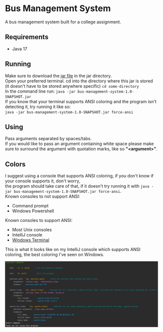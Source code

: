 # Bus Management System

A bus management system built for a college assignment.

## Requirements
- Java 17

## Running
Make sure to download the [jar file](jar/bus-management-system-1.0-SNAPSHOT.jar) in the jar directory.  
Open your preferred terminal.
cd into the directory where this jar is stored (it doesn't have to be stored anywhere specific) `cd some-directory`  
In the command line run: `java -jar bus-management-system-1.0-SNAPSHOT.jar`  
If you know that your terminal supports ANSI coloring and the program isn't detecting it, try running it like so:  
`java -jar bus-management-system-1.0-SNAPSHOT.jar force-ansi`

## Using
Pass arguments separated by spaces/tabs.  
If you would like to pass an argument containing white space please make sure to surround the argument with quotation marks, like so __"\<argument>"__.

## Colors
I suggest using a console that supports ANSI coloring, if you don't know if your console supports it, don't worry,  
the program should take care of that, if it doesn't try running it with `java -jar bus-management-system-1.0-SNAPSHOT.jar force-ansi`.  
Known consoles to not support ANSI:
 - Command prompt  
 - Windows Powershell  

Known consoles to support ANSI:
- Most Unix consoles  
- IntelliJ console  
- [Windows Terminal](https://aka.ms/terminal)  

This is what it looks like on my IntelliJ console which supports ANSI coloring, the best coloring I've seen on Windows.  

![Something Went Wrong](images/showcase_colors.png)